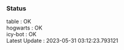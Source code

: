 ### Status


table : OK  
hogwarts : OK  
icy-bot : OK  
Latest Update : 2023-05-31 03:12:23.793121
